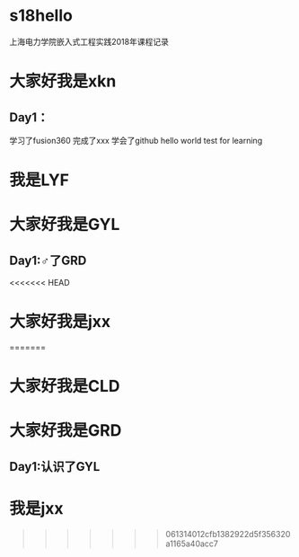 # s18hello
上海电力学院嵌入式工程实践2018年课程记录
# 大家好我是xkn
## Day1：
学习了fusion360
完成了xxx
学会了github
hello world test for learning
# 我是LYF
# 大家好我是GYL
## Day1:♂了GRD
<<<<<<< HEAD
# 大家好我是jxx
=======
# 大家好我是CLD
# 大家好我是GRD
## Day1:认识了GYL
# 我是jxx
>>>>>>> 061314012cfb1382922d5f356320a1165a40acc7
